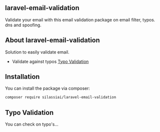 ## laravel-email-validation
Validate your email with this email validation package on email filter, typos. dns and spoofing.

## About laravel-email-validation

Solution to easily validate email.

- Validate against typos [Typo Validation](#typo-validation)

## Installation

You can install the package via composer:

```bash
composer require silassiai/laravel-email-validation
```

## Typo Validation

You can check on typo's...